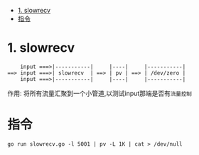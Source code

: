 <!-- TOC -->

- [1. slowrecv](#1-slowrecv)
- [指令](#指令)

<!-- /TOC -->


<a id="markdown-1-slowrecv" name="1-slowrecv"></a>
# 1. slowrecv

```
    input ===>|-----------|     |----|     |-----------|
==> input ===>| slowrecv  | ==> | pv | ==> | /dev/zero |
    input ===>|-----------|     |----|     |-----------|
```

作用: 将所有流量汇聚到一个小管道,以测试input那端是否有`流量控制`


<a id="markdown-指令" name="指令"></a>
# 指令

```
go run slowrecv.go -l 5001 | pv -L 1K | cat > /dev/null
```
